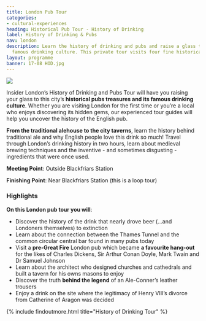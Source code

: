 ```yaml
---
title: London Pub Tour
categories:
- cultural-experiences
heading: Historical Pub Tour - History of Drinking
label: History of Drinking & Pubs
nav: london
description: Learn the history of drinking and pubs and raise a glass to this city’s
  famous drinking culture. This private tour visits four fine historical pubs.
layout: programme
banner: 17-08 HOD.jpg
---
```


<img src="{{ site.imagepath }}{{ page.banner }}" />

Insider London’s History of Drinking and Pubs Tour will have you raising your glass to this city’s **historical pubs treasures and its famous drinking culture**. Whether you are visiting London for the first time or you’re a local who enjoys discovering its hidden gems, our experienced tour guides will help you uncover the history of the English pub.

**From the traditional alehouse to the city taverns**, learn the history behind traditional ale and why English people love this drink so much! Travel through London’s drinking history in two hours, learn about medieval brewing techniques and the inventive - and sometimes disgusting - ingredients that were once used.

**Meeting Point**: Outside Blackfriars Station

**Finishing Point**: Near Blackfriars Station (this is a loop tour)

### Highlights

**On this London pub tour you will**:

* Discover the history of the drink that nearly drove beer (…and Londoners themselves) to extinction
* Learn about the connection between the Thames Tunnel and the common circular central bar found in many pubs today
* Visit a **pre-Great Fire** London pub which became **a favourite hang-out** for the likes of Charles Dickens, Sir Arthur Conan Doyle, Mark Twain and Dr Samuel Johnson
* Learn about the architect who designed churches and cathedrals and built a tavern for his owns masons to enjoy
* Discover the truth **behind the legend** of an Ale-Conner’s leather trousers
* Enjoy a drink on the site where the legitimacy of Henry VIII’s divorce from Catherine of Aragon was decided

{% include findoutmore.html title="History of Drinking Tour" %}
